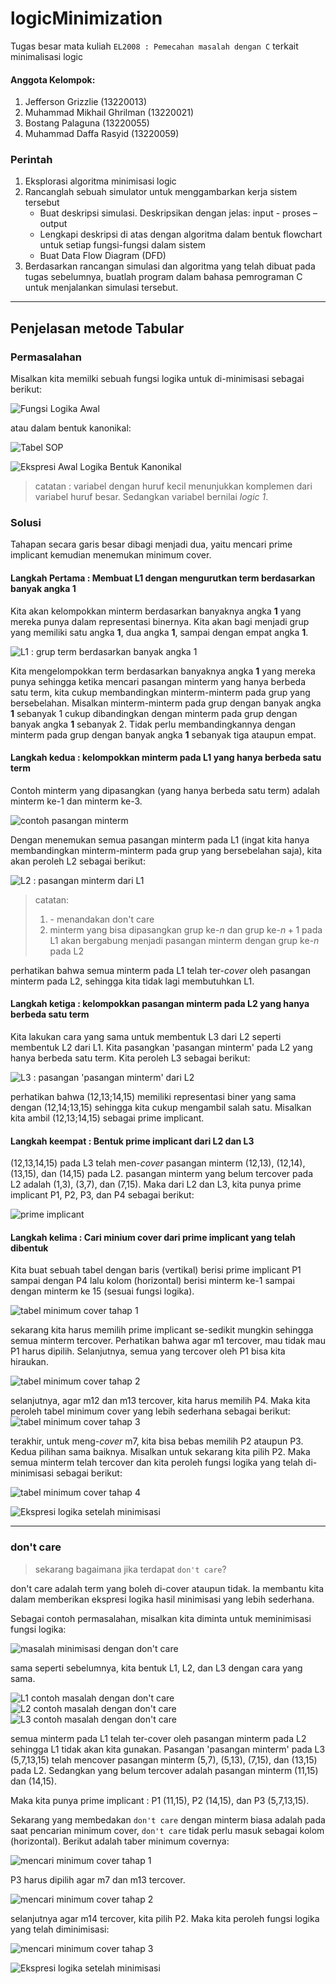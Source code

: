 # logicMinimization
Tugas besar mata kuliah `EL2008 : Pemecahan masalah dengan C` terkait minimalisasi logic

#### Anggota Kelompok:
1. Jefferson Grizzlie (13220013)
2. Muhammad Mikhail Ghrilman (13220021)
3. Bostang Palaguna (13220055)
4. Muhammad Daffa Rasyid (13220059)

### Perintah

1. Eksplorasi algoritma minimisasi logic
2. Rancanglah sebuah simulator untuk menggambarkan kerja sistem tersebut
    - Buat deskripsi simulasi. Deskripsikan dengan jelas: input - proses – output 
    - Lengkapi deskripsi di atas dengan algoritma dalam bentuk flowchart untuk setiap fungsi-fungsi dalam sistem
    - Buat Data Flow Diagram (DFD)
3. Berdasarkan rancangan simulasi dan algoritma yang telah dibuat pada tugas sebelumnya, buatlah program dalam bahasa pemrograman C untuk menjalankan simulasi tersebut.


---

## Penjelasan metode Tabular
### Permasalahan
Misalkan kita memilki sebuah fungsi logika untuk di-minimisasi sebagai berikut:

![Fungsi Logika Awal](./dll/img/ex/01_ekspresiLogikaAwal.png)

atau dalam bentuk kanonikal:

![Tabel SOP](./dll/img/ex/02_tabelSOP.png)

![Ekspresi Awal Logika Bentuk Kanonikal](./dll/img/ex/03_ekspresiAwalLogikaBentukKanonikal.png)

> catatan : variabel dengan huruf kecil menunjukkan komplemen dari variabel huruf besar. Sedangkan variabel bernilai _logic 1_.

### Solusi

Tahapan secara garis besar dibagi menjadi dua, yaitu mencari prime implicant kemudian menemukan minimum cover.

#### Langkah Pertama : Membuat L1 dengan mengurutkan term berdasarkan banyak angka **1**

Kita akan kelompokkan minterm berdasarkan banyaknya angka **1** yang mereka punya dalam representasi binernya. Kita akan bagi menjadi grup yang memiliki satu angka **1**, dua angka **1**, sampai dengan empat angka **1**.

![L1 : grup term berdasarkan banyak angka 1](./dll/img/ex/04_L1.png)

Kita mengelompokkan term berdasarkan banyaknya angka **1** yang mereka punya sehingga ketika mencari pasangan minterm yang hanya berbeda satu term, kita cukup membandingkan minterm-minterm pada grup yang bersebelahan. Misalkan minterm-minterm pada grup dengan banyak angka **1** sebanyak 1 cukup dibandingkan dengan minterm pada grup dengan banyak angka **1** sebanyak 2. Tidak perlu membandingkannya dengan minterm pada grup dengan banyak angka **1** sebanyak tiga ataupun empat. 

#### Langkah kedua : kelompokkan minterm pada L1 yang hanya berbeda satu term

Contoh minterm yang dipasangkan (yang hanya berbeda satu term) adalah minterm ke-1 dan minterm ke-3.

![contoh pasangan minterm](./dll/img/ex/05_ContohPasangan.png)

Dengan menemukan semua pasangan minterm pada L1 (ingat kita hanya membandingkan minterm-minterm pada grup yang bersebelahan saja), kita akan peroleh L2 sebagai berikut:

![L2 : pasangan minterm dari L1](./dll/img/ex/06_L2.png)

> catatan:
 > 1.  \- menandakan don't care
 > 2. minterm yang bisa dipasangkan grup ke-$n$ dan grup ke-$n+1$ pada L1 akan bergabung menjadi pasangan minterm dengan grup ke-$n$ pada L2

perhatikan bahwa semua minterm pada L1 telah ter-_cover_ oleh pasangan minterm pada L2, sehingga kita tidak lagi membutuhkan L1.

#### Langkah ketiga : kelompokkan pasangan minterm pada L2 yang hanya berbeda satu term

Kita lakukan cara yang sama untuk membentuk L3 dari L2 seperti membentuk L2 dari L1. Kita pasangkan 'pasangan minterm' pada L2 yang hanya berbeda satu term. Kita peroleh L3 sebagai berikut:

![L3 : pasangan 'pasangan minterm' dari L2](./dll/img/ex/07_L3.png)

perhatikan bahwa (12,13;14,15) memiliki representasi biner yang sama dengan (12,14;13,15) sehingga kita cukup mengambil salah satu. Misalkan kita ambil (12,13;14,15) sebagai prime implicant.

#### Langkah keempat : Bentuk prime implicant dari L2 dan L3

(12,13,14,15) pada L3 telah men-_cover_ pasangan minterm (12,13), (12,14), (13,15), dan (14,15) pada L2. pasangan minterm yang belum tercover pada L2 adalah (1,3), (3,7), dan (7,15). Maka dari L2 dan L3, kita punya prime implicant P1, P2, P3, dan P4 sebagai berikut:

![prime implicant](./dll/img/ex/08_primeImplicant.png)

#### Langkah kelima : Cari minium cover dari prime implicant yang telah dibentuk

Kita buat sebuah tabel dengan baris (vertikal) berisi prime implicant P1 sampai dengan P4 lalu kolom (horizontal) berisi minterm ke-1 sampai dengan minterm ke 15 (sesuai fungsi logika).

![tabel minimum cover tahap 1](./dll/img/ex/09_MencariMinimumCover1.png)

sekarang kita harus memilih prime implicant se-sedikit mungkin sehingga semua minterm tercover. Perhatikan bahwa agar m1 tercover, mau tidak mau P1 harus dipilih. Selanjutnya, semua yang tercover oleh P1 bisa kita hiraukan.

![tabel minimum cover tahap 2](./dll/img/ex/10_MencariMinimumCover2.png)

selanjutnya, agar m12 dan m13 tercover, kita harus memilih P4. Maka kita peroleh tabel minimum cover yang lebih sederhana sebagai berikut:
![tabel minimum cover tahap 3](./dll/img/ex/11_MencariMinimumCover3.png)

terakhir, untuk meng-_cover_ m7, kita bisa bebas memilih P2 ataupun P3. Kedua pilihan sama baiknya. Misalkan untuk sekarang kita pilih P2. Maka semua minterm telah tercover dan kita peroleh fungsi logika yang telah di-minimisasi sebagai berikut:

![tabel minimum cover tahap 4](./dll/img/ex/12_MencariMinimumCover4.png)

![Ekspresi logika setelah minimisasi](./dll/img/ex/13_ekspresiLogikaSetelahMinimisasi.png)

---

### don't care

> sekarang bagaimana jika terdapat `don't care`?

don't care adalah term yang boleh di-cover ataupun tidak. Ia membantu kita dalam memberikan ekspresi logika hasil minimisasi yang lebih sederhana.

Sebagai contoh permasalahan, misalkan kita diminta untuk meminimisasi fungsi logika:

![masalah minimisasi dengan don't care](./dll/img/ex/14_ekspresiLogikaAwalDenganDontCare.png)

sama seperti sebelumnya, kita bentuk L1, L2, dan L3 dengan cara yang sama.

![L1 contoh masalah dengan don't care](./dll/img/ex/15_L1.png)
![L2 contoh masalah dengan don't care](./dll/img/ex/16_L2.png)
![L3 contoh masalah dengan don't care](./dll/img/ex/17_L3.png)

semua minterm pada L1 telah ter-cover oleh pasangan minterm pada L2 sehingga L1 tidak akan kita gunakan. Pasangan 'pasangan minterm' pada L3 (5,7,13,15) telah mencover pasangan minterm (5,7), (5,13), (7,15), dan (13,15) pada L2. Sedangkan yang belum tercover adalah pasangan minterm (11,15) dan (14,15).

Maka kita punya prime implicant : P1 (11,15), P2 (14,15), dan P3 (5,7,13,15).

Sekarang yang membedakan `don't care` dengan minterm biasa adalah pada saat pencarian minimum cover, `don't care` tidak perlu masuk sebagai kolom (horizontal). Berikut adalah taber minimum covernya:

![mencari minimum cover tahap 1](./dll/img/ex/18_mencariMinimumCover1.png)

P3 harus dipilih agar m7 dan m13 tercover.

![mencari minimum cover tahap 2](./dll/img/ex/19_mencariMinimumCover2.png)

selanjutnya agar m14 tercover, kita pilih P2. Maka kita peroleh fungsi logika yang telah diminimisasi:

![mencari minimum cover tahap 3](./dll/img/ex/20_mencariMinimumCover3.png)

![Ekspresi logika setelah minimisasi](./dll/img/ex/21_ekspresiLogikaSetelahMinimisasi.png)